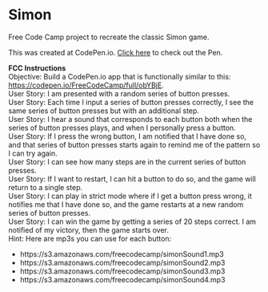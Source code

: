 # Simon
Free Code Camp project to recreate the classic Simon game. <br> 

This was created at CodePen.io. <a href="http://codepen.io/domarp/pen/mEkVRB">Click here</a> to check out the Pen. 

<b>FCC Instructions</b><br>
Objective: Build a CodePen.io app that is functionally similar to this: https://codepen.io/FreeCodeCamp/full/obYBjE. <br> 
User Story: I am presented with a random series of button presses. <br>
User Story: Each time I input a series of button presses correctly, I see the same series of button presses but with an additional step. <br>
User Story: I hear a sound that corresponds to each button both when the series of button presses plays, and when I personally press a button.<br>
User Story: If I press the wrong button, I am notified that I have done so, and that series of button presses starts again to remind me of the pattern so I can try again. <br>
User Story: I can see how many steps are in the current series of button presses. <br>
User Story: If I want to restart, I can hit a button to do so, and the game will return to a single step. <br>
User Story: I can play in strict mode where if I get a button press wrong, it notifies me that I have done so, and the game restarts at a new random series of button presses. <br>
User Story: I can win the game by getting a series of 20 steps correct. I am notified of my victory, then the game starts over. <br>
Hint: Here are mp3s you can use for each button: <br>
<ul>
<li>https://s3.amazonaws.com/freecodecamp/simonSound1.mp3 <br>
<li>https://s3.amazonaws.com/freecodecamp/simonSound2.mp3 <br>
<li>https://s3.amazonaws.com/freecodecamp/simonSound3.mp3 <br>
<li>https://s3.amazonaws.com/freecodecamp/simonSound4.mp3 <br>
</ul>
